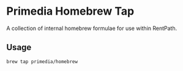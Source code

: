 Primedia Homebrew Tap
================
A collection of internal homebrew formulae for use within RentPath.

## Usage

`brew tap primedia/homebrew`
